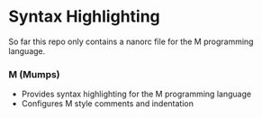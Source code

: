 # Syntax Highlighting
So far this repo only contains a nanorc file for the M programming language.

### M (Mumps)
- Provides syntax highlighting for the M programming language
- Configures M style comments and indentation
